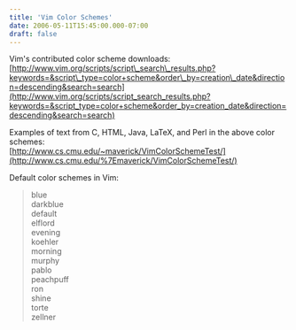 ```yaml
---
title: 'Vim Color Schemes'
date: 2006-05-11T15:45:00.000-07:00
draft: false
---
```


Vim's contributed color scheme downloads:  
[http://www.vim.org/scripts/script\_search\_results.php?keywords=&script\_type=color+scheme&order\_by=creation\_date&direction=descending&search=search](http://www.vim.org/scripts/script_search_results.php?keywords=&script_type=color+scheme&order_by=creation_date&direction=descending&search=search)  
  
Examples of text from C, HTML, Java, LaTeX, and Perl in the above color schemes:  
[http://www.cs.cmu.edu/~maverick/VimColorSchemeTest/](http://www.cs.cmu.edu/%7Emaverick/VimColorSchemeTest/)  
  
Default color schemes in Vim:  

> blue  
> darkblue  
> default  
> elflord  
> evening  
> koehler  
> morning  
> murphy  
> pablo  
> peachpuff  
> ron  
> shine  
> torte  
> zellner
